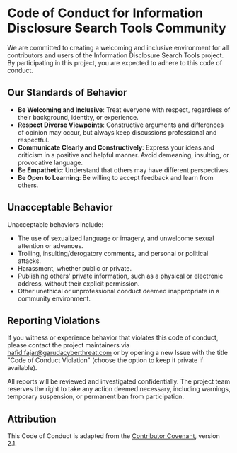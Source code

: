 # Code of Conduct for Information Disclosure Search Tools Community

We are committed to creating a welcoming and inclusive environment for all contributors and users of the Information Disclosure Search Tools project. By participating in this project, you are expected to adhere to this code of conduct.

## Our Standards of Behavior

* **Be Welcoming and Inclusive**: Treat everyone with respect, regardless of their background, identity, or experience.
* **Respect Diverse Viewpoints**: Constructive arguments and differences of opinion may occur, but always keep discussions professional and respectful.
* **Communicate Clearly and Constructively**: Express your ideas and criticism in a positive and helpful manner. Avoid demeaning, insulting, or provocative language.
* **Be Empathetic**: Understand that others may have different perspectives.
* **Be Open to Learning**: Be willing to accept feedback and learn from others.

## Unacceptable Behavior

Unacceptable behaviors include:

* The use of sexualized language or imagery, and unwelcome sexual attention or advances.
* Trolling, insulting/derogatory comments, and personal or political attacks.
* Harassment, whether public or private.
* Publishing others' private information, such as a physical or electronic address, without their explicit permission.
* Other unethical or unprofessional conduct deemed inappropriate in a community environment.

## Reporting Violations

If you witness or experience behavior that violates this code of conduct, please contact the project maintainers via [hafid.fajar@garudacyberthreat.com](mailto:garudacyberthreat@gmail.com) or by opening a new Issue with the title "Code of Conduct Violation" (choose the option to keep it private if available).

All reports will be reviewed and investigated confidentially. The project team reserves the right to take any action deemed necessary, including warnings, temporary suspension, or permanent ban from participation.

## Attribution

This Code of Conduct is adapted from the [Contributor Covenant](https://www.contributor-covenant.org/), version 2.1.
